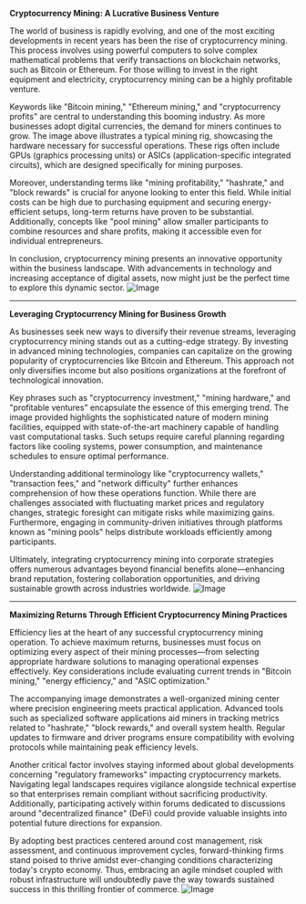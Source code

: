 **Cryptocurrency Mining: A Lucrative Business Venture**

The world of business is rapidly evolving, and one of the most exciting developments in recent years has been the rise of cryptocurrency mining. This process involves using powerful computers to solve complex mathematical problems that verify transactions on blockchain networks, such as Bitcoin or Ethereum. For those willing to invest in the right equipment and electricity, cryptocurrency mining can be a highly profitable venture.

Keywords like "Bitcoin mining," "Ethereum mining," and "cryptocurrency profits" are central to understanding this booming industry. As more businesses adopt digital currencies, the demand for miners continues to grow. The image above illustrates a typical mining rig, showcasing the hardware necessary for successful operations. These rigs often include GPUs (graphics processing units) or ASICs (application-specific integrated circuits), which are designed specifically for mining purposes.

Moreover, understanding terms like "mining profitability," "hashrate," and "block rewards" is crucial for anyone looking to enter this field. While initial costs can be high due to purchasing equipment and securing energy-efficient setups, long-term returns have proven to be substantial. Additionally, concepts like "pool mining" allow smaller participants to combine resources and share profits, making it accessible even for individual entrepreneurs.

In conclusion, cryptocurrency mining presents an innovative opportunity within the business landscape. With advancements in technology and increasing acceptance of digital assets, now might just be the perfect time to explore this dynamic sector. ![Image](https://github.com/user-attachments/assets/3be06921-4469-491d-bd37-5f14c53422b7)

---

**Leveraging Cryptocurrency Mining for Business Growth**

As businesses seek new ways to diversify their revenue streams, leveraging cryptocurrency mining stands out as a cutting-edge strategy. By investing in advanced mining technologies, companies can capitalize on the growing popularity of cryptocurrencies like Bitcoin and Ethereum. This approach not only diversifies income but also positions organizations at the forefront of technological innovation.

Key phrases such as "cryptocurrency investment," "mining hardware," and "profitable ventures" encapsulate the essence of this emerging trend. The image provided highlights the sophisticated nature of modern mining facilities, equipped with state-of-the-art machinery capable of handling vast computational tasks. Such setups require careful planning regarding factors like cooling systems, power consumption, and maintenance schedules to ensure optimal performance.

Understanding additional terminology like "cryptocurrency wallets," "transaction fees," and "network difficulty" further enhances comprehension of how these operations function. While there are challenges associated with fluctuating market prices and regulatory changes, strategic foresight can mitigate risks while maximizing gains. Furthermore, engaging in community-driven initiatives through platforms known as "mining pools" helps distribute workloads efficiently among participants.

Ultimately, integrating cryptocurrency mining into corporate strategies offers numerous advantages beyond financial benefits alone—enhancing brand reputation, fostering collaboration opportunities, and driving sustainable growth across industries worldwide. ![Image](https://github.com/user-attachments/assets/3be06921-4469-491d-bd37-5f14c53422b7)

---

**Maximizing Returns Through Efficient Cryptocurrency Mining Practices**

Efficiency lies at the heart of any successful cryptocurrency mining operation. To achieve maximum returns, businesses must focus on optimizing every aspect of their mining processes—from selecting appropriate hardware solutions to managing operational expenses effectively. Key considerations include evaluating current trends in "Bitcoin mining," "energy efficiency," and "ASIC optimization."

The accompanying image demonstrates a well-organized mining center where precision engineering meets practical application. Advanced tools such as specialized software applications aid miners in tracking metrics related to "hashrate," "block rewards," and overall system health. Regular updates to firmware and driver programs ensure compatibility with evolving protocols while maintaining peak efficiency levels.

Another critical factor involves staying informed about global developments concerning "regulatory frameworks" impacting cryptocurrency markets. Navigating legal landscapes requires vigilance alongside technical expertise so that enterprises remain compliant without sacrificing productivity. Additionally, participating actively within forums dedicated to discussions around "decentralized finance" (DeFi) could provide valuable insights into potential future directions for expansion.

By adopting best practices centered around cost management, risk assessment, and continuous improvement cycles, forward-thinking firms stand poised to thrive amidst ever-changing conditions characterizing today's crypto economy. Thus, embracing an agile mindset coupled with robust infrastructure will undoubtedly pave the way towards sustained success in this thrilling frontier of commerce. ![Image](https://github.com/user-attachments/assets/3be06921-4469-491d-bd37-5f14c53422b7)